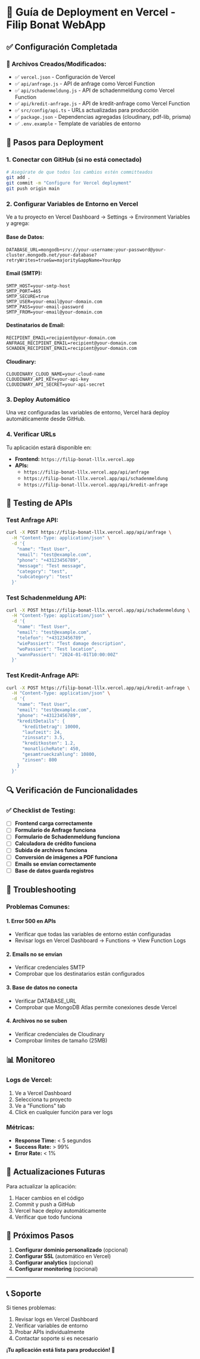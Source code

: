 # 🚀 Guía de Deployment en Vercel - Filip Bonat WebApp

## ✅ Configuración Completada

### 📁 Archivos Creados/Modificados:
- ✅ `vercel.json` - Configuración de Vercel
- ✅ `api/anfrage.js` - API de anfrage como Vercel Function
- ✅ `api/schadenmeldung.js` - API de schadenmeldung como Vercel Function  
- ✅ `api/kredit-anfrage.js` - API de kredit-anfrage como Vercel Function
- ✅ `src/config/api.ts` - URLs actualizadas para producción
- ✅ `package.json` - Dependencias agregadas (cloudinary, pdf-lib, prisma)
- ✅ `.env.example` - Template de variables de entorno

## 🔧 Pasos para Deployment

### 1. **Conectar con GitHub (si no está conectado)**
```bash
# Asegúrate de que todos los cambios estén committeados
git add .
git commit -m "Configure for Vercel deployment"
git push origin main
```

### 2. **Configurar Variables de Entorno en Vercel**

Ve a tu proyecto en Vercel Dashboard → Settings → Environment Variables y agrega:

#### **Base de Datos:**
```
DATABASE_URL=mongodb+srv://your-username:your-password@your-cluster.mongodb.net/your-database?retryWrites=true&w=majority&appName=YourApp
```

#### **Email (SMTP):**
```
SMTP_HOST=your-smtp-host
SMTP_PORT=465
SMTP_SECURE=true
SMTP_USER=your-email@your-domain.com
SMTP_PASS=your-email-password
SMTP_FROM=your-email@your-domain.com
```

#### **Destinatarios de Email:**
```
RECIPIENT_EMAIL=recipient@your-domain.com
ANFRAGE_RECIPIENT_EMAIL=recipient@your-domain.com
SCHADEN_RECIPIENT_EMAIL=recipient@your-domain.com
```

#### **Cloudinary:**
```
CLOUDINARY_CLOUD_NAME=your-cloud-name
CLOUDINARY_API_KEY=your-api-key
CLOUDINARY_API_SECRET=your-api-secret
```

### 3. **Deploy Automático**
Una vez configuradas las variables de entorno, Vercel hará deploy automáticamente desde GitHub.

### 4. **Verificar URLs**
Tu aplicación estará disponible en:
- **Frontend:** `https://filip-bonat-lllx.vercel.app`
- **APIs:** 
  - `https://filip-bonat-lllx.vercel.app/api/anfrage`
  - `https://filip-bonat-lllx.vercel.app/api/schadenmeldung`
  - `https://filip-bonat-lllx.vercel.app/api/kredit-anfrage`

## 🧪 Testing de APIs

### Test Anfrage API:
```bash
curl -X POST https://filip-bonat-lllx.vercel.app/api/anfrage \
  -H "Content-Type: application/json" \
  -d '{
    "name": "Test User",
    "email": "test@example.com",
    "phone": "+43123456789",
    "message": "Test message",
    "category": "test",
    "subcategory": "test"
  }'
```

### Test Schadenmeldung API:
```bash
curl -X POST https://filip-bonat-lllx.vercel.app/api/schadenmeldung \
  -H "Content-Type: application/json" \
  -d '{
    "name": "Test User",
    "email": "test@example.com",
    "telefon": "+43123456789",
    "wiePassiert": "Test damage description",
    "woPassiert": "Test location",
    "wannPassiert": "2024-01-01T10:00:00Z"
  }'
```

### Test Kredit-Anfrage API:
```bash
curl -X POST https://filip-bonat-lllx.vercel.app/api/kredit-anfrage \
  -H "Content-Type: application/json" \
  -d '{
    "name": "Test User",
    "email": "test@example.com",
    "phone": "+43123456789",
    "kreditDetails": {
      "kreditbetrag": 10000,
      "laufzeit": 24,
      "zinssatz": 3.5,
      "kreditkosten": 1.2,
      "monatlicheRate": 450,
      "gesamtrueckzahlung": 10800,
      "zinsen": 800
    }
  }'
```

## 🔍 Verificación de Funcionalidades

### ✅ Checklist de Testing:
- [ ] **Frontend carga correctamente**
- [ ] **Formulario de Anfrage funciona**
- [ ] **Formulario de Schadenmeldung funciona**
- [ ] **Calculadora de crédito funciona**
- [ ] **Subida de archivos funciona**
- [ ] **Conversión de imágenes a PDF funciona**
- [ ] **Emails se envían correctamente**
- [ ] **Base de datos guarda registros**

## 🚨 Troubleshooting

### Problemas Comunes:

#### **1. Error 500 en APIs**
- Verificar que todas las variables de entorno están configuradas
- Revisar logs en Vercel Dashboard → Functions → View Function Logs

#### **2. Emails no se envían**
- Verificar credenciales SMTP
- Comprobar que los destinatarios están configurados

#### **3. Base de datos no conecta**
- Verificar DATABASE_URL
- Comprobar que MongoDB Atlas permite conexiones desde Vercel

#### **4. Archivos no se suben**
- Verificar credenciales de Cloudinary
- Comprobar límites de tamaño (25MB)

## 📊 Monitoreo

### Logs de Vercel:
1. Ve a Vercel Dashboard
2. Selecciona tu proyecto
3. Ve a "Functions" tab
4. Click en cualquier función para ver logs

### Métricas:
- **Response Time:** < 5 segundos
- **Success Rate:** > 99%
- **Error Rate:** < 1%

## 🔄 Actualizaciones Futuras

Para actualizar la aplicación:
1. Hacer cambios en el código
2. Commit y push a GitHub
3. Vercel hace deploy automáticamente
4. Verificar que todo funciona

## 🎯 Próximos Pasos

1. **Configurar dominio personalizado** (opcional)
2. **Configurar SSL** (automático en Vercel)
3. **Configurar analytics** (opcional)
4. **Configurar monitoring** (opcional)

---

## 📞 Soporte

Si tienes problemas:
1. Revisar logs en Vercel Dashboard
2. Verificar variables de entorno
3. Probar APIs individualmente
4. Contactar soporte si es necesario

**¡Tu aplicación está lista para producción! 🎉**
